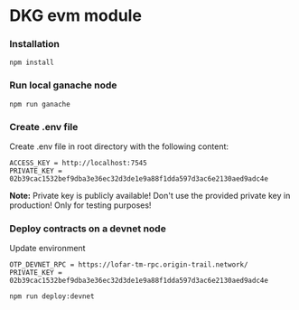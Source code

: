 # DKG evm module



### Installation

``` 
npm install
```

### Run local ganache node

``` 
npm run ganache
```
### Create .env file

Create .env file in root directory with the following content:
```
ACCESS_KEY = http://localhost:7545
PRIVATE_KEY = 02b39cac1532bef9dba3e36ec32d3de1e9a88f1dda597d3ac6e2130aed9adc4e
```

**Note:** Private key is publicly available! Don't use the provided private key in production! Only for testing purposes!

### Deploy contracts on a devnet node

Update environment
```
OTP_DEVNET_RPC = https://lofar-tm-rpc.origin-trail.network/
PRIVATE_KEY = 02b39cac1532bef9dba3e36ec32d3de1e9a88f1dda597d3ac6e2130aed9adc4e
```
``` 
npm run deploy:devnet
```
